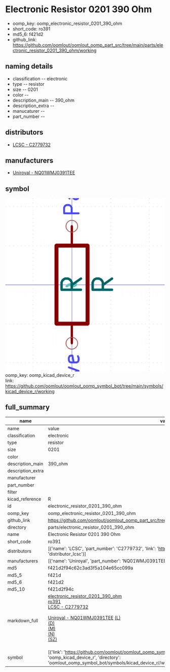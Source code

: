 # Electronic Resistor 0201 390 Ohm

  
* oomp_key: oomp_electronic_resistor_0201_390_ohm 
* short_code: ro391
* md5_6: f421d2  
* github_link: https://github.com/oomlout/oomlout_oomp_part_src/tree/main/parts/electronic_resistor_0201_390_ohm/working  
## naming details
* classification -- electronic
* type -- resistor
* size -- 0201
* color -- 
* description_main -- 390_ohm
* description_extra -- 
* manucaturer -- 
* part_number -- 

## distributors
* [LCSC - C2779732](https://lcsc.com/product-detail/C2779732.html)  

## manufacturers
* [Uniroyal - NQ01WMJ0391TEE]()  

## symbol

![](symbol/0/working/working_600.png)  
oomp_key: oomp_kicad_device_r  
link: https://github.com/oomlout/oomlout_oomp_symbol_bot/tree/main/symbols/kicad_device_r/working  


## full_summary
| name | value | 
| --- | --- | 
| name | value | 
| classification | electronic | 
| type | resistor | 
| size | 0201 | 
| color |  | 
| description_main | 390_ohm | 
| description_extra |  | 
| manufacturer |  | 
| part_number |  | 
| filter |  | 
| kicad_reference | R | 
| id | electronic_resistor_0201_390_ohm | 
| oomp_key | oomp_electronic_resistor_0201_390_ohm | 
| github_link | https://github.com/oomlout/oomlout_oomp_part_src/tree/main/parts/electronic_resistor_0201_390_ohm/working | 
| directory | parts/electronic_resistor_0201_390_ohm | 
| name | Electronic Resistor 0201 390 Ohm | 
| short_code | ro391 | 
| distributors | [{'name': 'LCSC', 'part_number': 'C2779732', 'link': 'https://lcsc.com/product-detail/C2779732.html', 'id': 'distributor_lcsc'}] | 
| manufacturers | [{'name': 'Uniroyal', 'part_number': 'NQ01WMJ0391TEE', 'link': '', 'id': 'manufacturer_uniroyal'}] | 
| md5 | f421d2f94c62c3ad3f5a104e65cc099a | 
| md5_5 | f421d | 
| md5_6 | f421d2 | 
| md5_10 | f421d2f94c | 
| markdown_full | [electronic_resistor_0201_390_ohm](https://github.com/oomlout/oomlout_oomp_part_src/tree/main/parts/electronic_resistor_0201_390_ohm/working)<br>[ro391](https://github.com/oomlout/oomlout_oomp_part_src/tree/main/parts/electronic_resistor_0201_390_ohm/working)<br>[LCSC - C2779732<br>](https://lcsc.com/product-detail/C2779732.html)<br>[Uniroyal - NQ01WMJ0391TEE]() [(L)<br>](https://www.lcsc.com/search?q=NQ01WMJ0391TEE)[(D)<br>](https://www.digikey.com/en/products?,keywords=NQ01WMJ0391TEE)[(M)<br>](https://www.mouser.com/Search/Refine?Keyword=NQ01WMJ0391TEE)[(N)<br>](https://www.newark.com/search?st=NQ01WMJ0391TEE)[(SZ)<br>](https://so.szlcsc.com/global.html?k=NQ01WMJ0391TEE)<br> | 
| symbol | [{'link': 'https://github.com/oomlout/oomlout_oomp_symbol_bot/tree/main/symbols/kicad_device_r', 'oomp_key': 'oomp_kicad_device_r', 'directory': 'oomlout_oomp_symbol_bot/symbols/kicad_device_r//working/working.kicad_sym'}] | 
